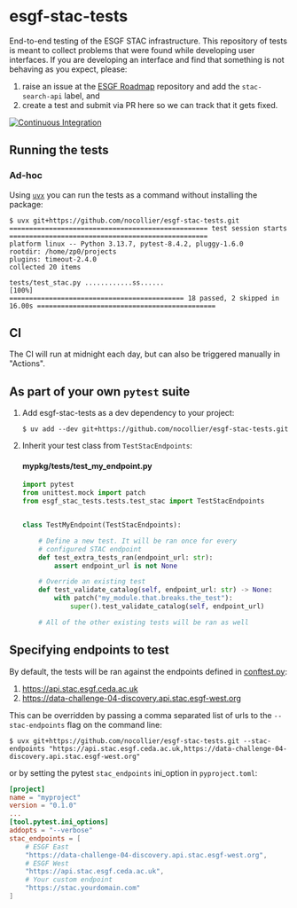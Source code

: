 # esgf-stac-tests

End-to-end testing of the ESGF STAC infrastructure. This repository of tests is meant to collect problems that were found while developing user interfaces. If you are developing an interface and find that something is not behaving as you expect, please:

1. raise an issue at the [ESGF Roadmap](https://github.com/ESGF/esgf-roadmap/issues) repository and add the `stac-search-api` label, and
2. create a test and submit via PR here so we can track that it gets fixed.

[![Continuous Integration][ci-badge]][ci-link]

## Running the tests

### Ad-hoc
Using [`uvx`](https://docs.astral.sh/uv/guides/tools/) you can run the tests as a command without installing the package:

```shell
$ uvx git+https://github.com/nocollier/esgf-stac-tests.git
================================================== test session starts ==================================================
platform linux -- Python 3.13.7, pytest-8.4.2, pluggy-1.6.0
rootdir: /home/zp0/projects
plugins: timeout-2.4.0
collected 20 items

tests/test_stac.py ............ss......                                                                           [100%]
============================================ 18 passed, 2 skipped in 16.00s =============================================
```
## CI
The CI will run at midnight each day, but can also be triggered manually in "Actions".

## As part of your own `pytest` suite
1. Add esgf-stac-tests as a dev dependency to your project:
   ```shell
   $ uv add --dev git+https://github.com/nocollier/esgf-stac-tests.git
   ```
1. Inherit your test class from `TestStacEndpoints`:
    #### mypkg/tests/test_my_endpoint.py
    ```python
    import pytest
    from unittest.mock import patch
    from esgf_stac_tests.tests.test_stac import TestStacEndpoints


    class TestMyEndpoint(TestStacEndpoints):

        # Define a new test. It will be ran once for every
        # configured STAC endpoint
        def test_extra_tests_ran(endpoint_url: str):
            assert endpoint_url is not None

        # Override an existing test
        def test_validate_catalog(self, endpoint_url: str) -> None:
            with patch("my_module.that.breaks.the_test"):
                super().test_validate_catalog(self, endpoint_url)

        # All of the other existing tests will be ran as well

    ```
## Specifying endpoints to test
By default, the tests will be ran against the endpoints defined in [conftest.py](src/esgf_stac_tests/tests/conftest.py):
1. https://api.stac.esgf.ceda.ac.uk
1. https://data-challenge-04-discovery.api.stac.esgf-west.org

This can be overridden by passing a comma separated list of urls to the `--stac-endpoints` flag on the command line:
```shell
$ uvx git+https://github.com/nocollier/esgf-stac-tests.git --stac-endpoints "https://api.stac.esgf.ceda.ac.uk,https://data-challenge-04-discovery.api.stac.esgf-west.org"
```
or by setting the pytest `stac_endpoints` ini_option in `pyproject.toml`:
```toml
[project]
name = "myproject"
version = "0.1.0"
...
[tool.pytest.ini_options]
addopts = "--verbose"
stac_endpoints = [
    # ESGF East
    "https://data-challenge-04-discovery.api.stac.esgf-west.org",
    # ESGF West
    "https://api.stac.esgf.ceda.ac.uk",
    # Your custom endpoint
    "https://stac.yourdomain.com"
]
```

[ci-badge]: https://github.com/nocollier/esgf-stac-tests/actions/workflows/ci.yml/badge.svg?branch=main
[ci-link]: https://github.com/nocollier/esgf-stac-tests/actions/workflows/ci.yml
